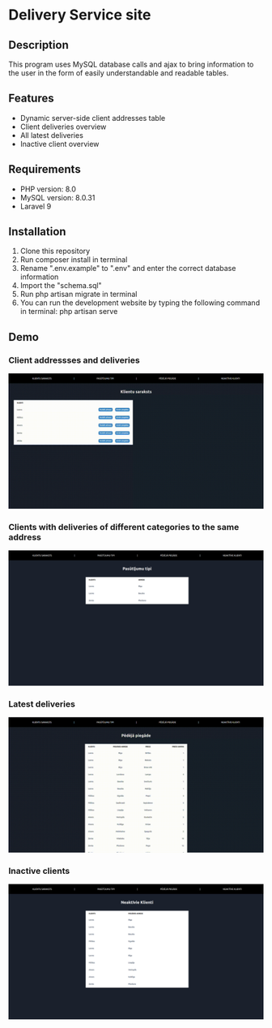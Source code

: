 # Delivery Service site

## Description
This program uses MySQL database calls and ajax to bring information to the user in the form of easily understandable and readable tables.

## Features
* Dynamic server-side client addresses table
* Client deliveries overview
* All latest deliveries
* Inactive client overview

## Requirements
* PHP version: 8.0
* MySQL version: 8.0.31
* Laravel 9

## Installation
1. Clone this repository
2. Run composer install in terminal
3. Rename ".env.example" to ".env" and enter the correct database information
4. Import the "schema.sql"
5. Run php artisan migrate in terminal
6. You can run the development website by typing the following command in terminal: php artisan serve

## Demo

### Client addressses and deliveries
![](https://github.com/ricardsupenieks/Delivery-Service-site/blob/main/demo/clients.gif)

### Clients with deliveries of different categories to the same address
![](https://github.com/ricardsupenieks/Delivery-Service-site/blob/main/demo/types.png)

### Latest deliveries
![](https://github.com/ricardsupenieks/Delivery-Service-site/blob/main/demo/last.gif)

### Inactive clients
![](https://github.com/ricardsupenieks/Delivery-Service-site/blob/main/demo/inactive.png)
